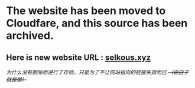 # The website has been moved to Cloudfare, and this source has been archived.
## Here is new website URL : [selkous.xyz](selkous.xyz)
*为什么没有删除而进行了存档，只是为了不让网站指向的链接失效而已 ~~（说白了就是懒）~~*
